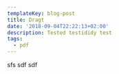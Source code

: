 ```yaml
---
templateKey: blog-post
title: Dragt
date: '2018-09-04T22:22:13+02:00'
description: Tested testididy test
tags:
  - pdf
---
```

sfs sdf sdf
